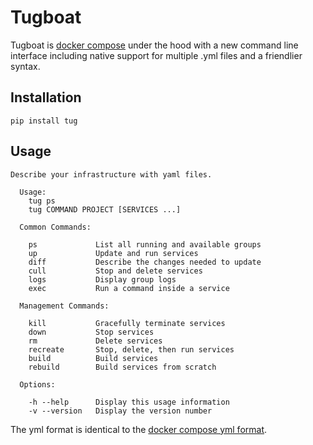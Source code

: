 # Tugboat
Tugboat is [docker compose](https://docs.docker.com/compose/) under the hood with a new command line interface including native support for multiple .yml files and a friendlier syntax.

## Installation
`pip install tug`

## Usage

```
Describe your infrastructure with yaml files.

  Usage:
    tug ps
    tug COMMAND PROJECT [SERVICES ...]

  Common Commands:

    ps             List all running and available groups
    up             Update and run services
    diff           Describe the changes needed to update
    cull           Stop and delete services
    logs           Display group logs
    exec           Run a command inside a service

  Management Commands:

    kill           Gracefully terminate services
    down           Stop services
    rm             Delete services
    recreate       Stop, delete, then run services
    build          Build services
    rebuild        Build services from scratch

  Options:

    -h --help      Display this usage information
    -v --version   Display the version number

```

The yml format is identical to the [docker compose yml format](https://docs.docker.com/compose/yml/).
